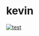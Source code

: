 # kevin
 
[![test](https://user-images.githubusercontent.com/30011635/106622702-3656a280-65b7-11eb-988b-41ea52aed103.png)](https://youtu.be/MoOQtpqZnSM)
